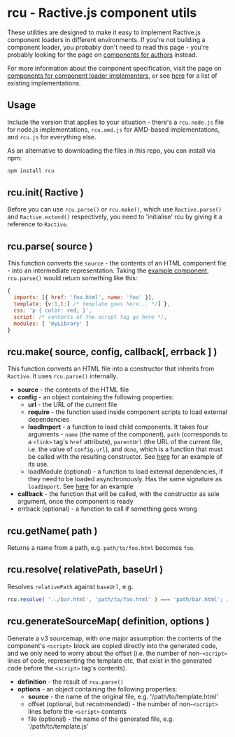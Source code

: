 # rcu - Ractive.js component utils

These utilities are designed to make it easy to implement Ractive.js component loaders in different environments. If you're not building a component loader, you probably don't need to read this page - you're probably looking for the page on [components for authors](https://github.com/ractivejs/component-spec/blob/master/authors.md) instead.

For more information about the component specification, visit the page on [components for component loader implementers](https://github.com/ractivejs/component-spec/blob/master/implementers.md), or see [here](https://github.com/ractivejs/component-spec#available-loaders) for a list of existing implementations.


## Usage

Include the version that applies to your situation - there's a `rcu.node.js` file for node.js implementations, `rcu.amd.js` for AMD-based implementations, and `rcu.js` for everything else.

As an alternative to downloading the files in this repo, you can install via npm:

```js
npm install rcu
```


## rcu.init( Ractive )

Before you can use `rcu.parse()` or `rcu.make()`, which use `Ractive.parse()` and `Ractive.extend()` respectively, you need to 'initialise' rcu by giving it a reference to `Ractive`.


## rcu.parse( source )

This function converts the `source` - the contents of an HTML component file - into an intermediate representation. Taking the [example component](https://github.com/ractivejs/component-spec/blob/master/authors.md#example-component), `rcu.parse()` would return something like this:


```js
{
  imports: [{ href: 'foo.html', name: 'foo' }],
  template: {v:1,t:[ /* template goes here... */] },
  css: 'p { color: red; }',
  script: /* contents of the script tag go here */,
  modules: [ 'myLibrary' ]
}
```


## rcu.make( source, config, callback[, errback ] )

This function converts an HTML file into a constructor that inherits from `Ractive`. It uses `rcu.parse()` internally.

* **source** - the contents of the HTML file
* **config** - an object containing the following properties:
	* **url** - the URL of the current file
	* **require** - the function used inside component scripts to load external dependencies
	* **loadImport** - a function to load child components. It takes four arguments - `name` (the name of the component), `path` (corresponds to a `<link>` tag's `href` attribute), `parentUrl` (the URL of the current file, i.e. the value of `config.url`), and `done`, which is a function that must be called with the resulting constructor. See [here](https://github.com/ractivejs/ractive-load/blob/master/src/load/single.js#L35-L40) for an example of its use.
	* loadModule (optional) - a function to load external dependencies, if they need to be loaded asynchronously. Has the same signature as `loadImport`. See [here](https://github.com/ractivejs/rvc/blob/master/src/load.js#L18-L20) for an example
* **callback** - the function that will be called, with the constructor as sole argument, once the component is ready
* errback (optional) - a function to call if something goes wrong


## rcu.getName( path )

Returns a name from a path, e.g. `path/to/foo.html` becomes `foo`.


## rcu.resolve( relativePath, baseUrl )

Resolves `relativePath` against `baseUrl`, e.g.

```js
rcu.resolve( '../bar.html', 'path/to/foo.html' ) === 'path/bar.html'; // true
```


## rcu.generateSourceMap( definition, options )

Generate a v3 sourcemap, with one major assumption: the contents of the component's `<script>` block are copied directly into the generated code, and we only need to worry about the offset (i.e. the number of non-`<script>` lines of code, representing the template etc, that exist in the generated code before the `<script>` tag's contents).

* **definition** - the result of `rcu.parse()`
* **options** - an object containing the following properties:
	* **source** - the name of the original file, e.g. '/path/to/template.html'
	* offset (optional, but recommended) - the number of non-`<script>` lines before the `<script>` contents
	* file (optional) - the name of the generated file, e.g. '/path/to/template.js'
